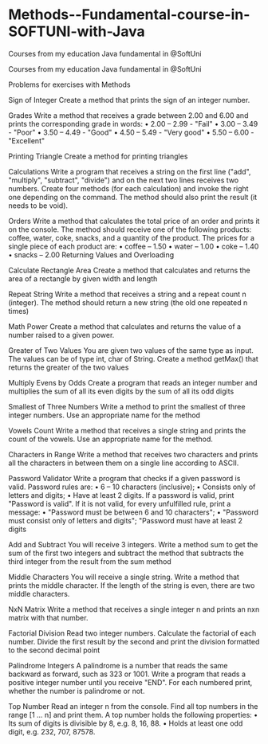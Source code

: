 # Methods--Fundamental-course-in-SOFTUNI-with-Java
Courses from my education Java fundamental  in @SoftUni

Courses from my education Java fundamental in @SoftUni

Problems for exercises with Methods

Sign of Integer Create a method that prints the sign of an integer number.

Grades Write a method that receives a grade between 2.00 and 6.00 and prints the corresponding grade in words: • 2.00 – 2.99 - "Fail" • 3.00 – 3.49 - "Poor" • 3.50 – 4.49 - "Good" • 4.50 – 5.49 - "Very good" • 5.50 – 6.00 - "Excellent"

Printing Triangle Create a method for printing triangles

Calculations Write a program that receives a string on the first line ("add", "multiply", "subtract", "divide") and on the next two lines receives two numbers. Create four methods (for each calculation) and invoke the right one depending on the command. The method should also print the result (it needs to be void).

Orders Write a method that calculates the total price of an order and prints it on the console. The method should receive one of the following products: coffee, water, coke, snacks, and a quantity of the product. The prices for a single piece of each product are: • coffee – 1.50 • water – 1.00 • coke – 1.40 • snacks – 2.00 Returning Values and Overloading

Calculate Rectangle Area Create a method that calculates and returns the area of a rectangle by given width and length

Repeat String Write a method that receives a string and a repeat count n (integer). The method should return a new string (the old one repeated n times)

Math Power Create a method that calculates and returns the value of a number raised to a given power.

Greater of Two Values You are given two values of the same type as input. The values can be of type int, char of String. Create a method getMax() that returns the greater of the two values

Multiply Evens by Odds Create a program that reads an integer number and multiplies the sum of all its even digits by the sum of all its odd digits

Smallest of Three Numbers Write a method to print the smallest of three integer numbers. Use an appropriate name for the method

Vowels Count Write a method that receives a single string and prints the count of the vowels. Use an appropriate name for the method.

Characters in Range Write a method that receives two characters and prints all the characters in between them on a single line according to ASCII.

Password Validator Write a program that checks if a given password is valid. Password rules are: • 6 – 10 characters (inclusive); • Consists only of letters and digits; • Have at least 2 digits. If a password is valid, print "Password is valid". If it is not valid, for every unfulfilled rule, print a message: • "Password must be between 6 and 10 characters"; • "Password must consist only of letters and digits"; "Password must have at least 2 digits

Add and Subtract You will receive 3 integers. Write a method sum to get the sum of the first two integers and subtract the method that subtracts the third integer from the result from the sum method

Middle Characters You will receive a single string. Write a method that prints the middle character. If the length of the string is even, there are two middle characters.

NxN Matrix Write a method that receives a single integer n and prints an nxn matrix with that number.

Factorial Division Read two integer numbers. Calculate the factorial of each number. Divide the first result by the second and print the division formatted to the second decimal point

Palindrome Integers A palindrome is a number that reads the same backward as forward, such as 323 or 1001. Write a program that reads a positive integer number until you receive "END". For each numbered print, whether the number is palindrome or not.

Top Number Read an integer n from the console. Find all top numbers in the range [1 … n] and print them. A top number holds the following properties: • Its sum of digits is divisible by 8, e.g. 8, 16, 88. • Holds at least one odd digit, e.g. 232, 707, 87578.
